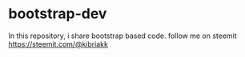 # bootstrap-dev
In this repository,  i share bootstrap based code.  follow me on steemit https://steemit.com/@kibriakk
